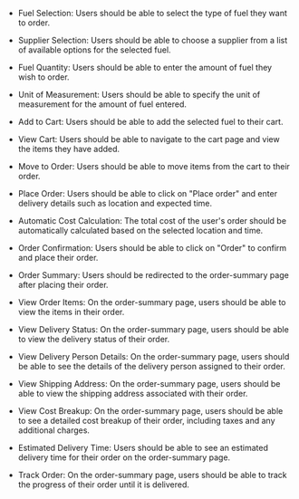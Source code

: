 - Fuel Selection: Users should be able to select the type of fuel they want to order.

- Supplier Selection: Users should be able to choose a supplier from a list of available options for the selected fuel.

- Fuel Quantity: Users should be able to enter the amount of fuel they wish to order.

- Unit of Measurement: Users should be able to specify the unit of measurement for the amount of fuel entered.

- Add to Cart: Users should be able to add the selected fuel to their cart.

- View Cart: Users should be able to navigate to the cart page and view the items they have added.

- Move to Order: Users should be able to move items from the cart to their order.

- Place Order: Users should be able to click on "Place order" and enter delivery details such as location and expected time.

- Automatic Cost Calculation: The total cost of the user's order should be automatically calculated based on the selected location and time.

- Order Confirmation: Users should be able to click on "Order" to confirm and place their order.

- Order Summary: Users should be redirected to the order-summary page after placing their order.

- View Order Items: On the order-summary page, users should be able to view the items in their order.

- View Delivery Status: On the order-summary page, users should be able to view the delivery status of their order.

- View Delivery Person Details: On the order-summary page, users should be able to see the details of the delivery person assigned to their order.

- View Shipping Address: On the order-summary page, users should be able to view the shipping address associated with their order.

- View Cost Breakup: On the order-summary page, users should be able to see a detailed cost breakup of their order, including taxes and any additional charges.

- Estimated Delivery Time: Users should be able to see an estimated delivery time for their order on the order-summary page.

- Track Order: On the order-summary page, users should be able to track the progress of their order until it is delivered.